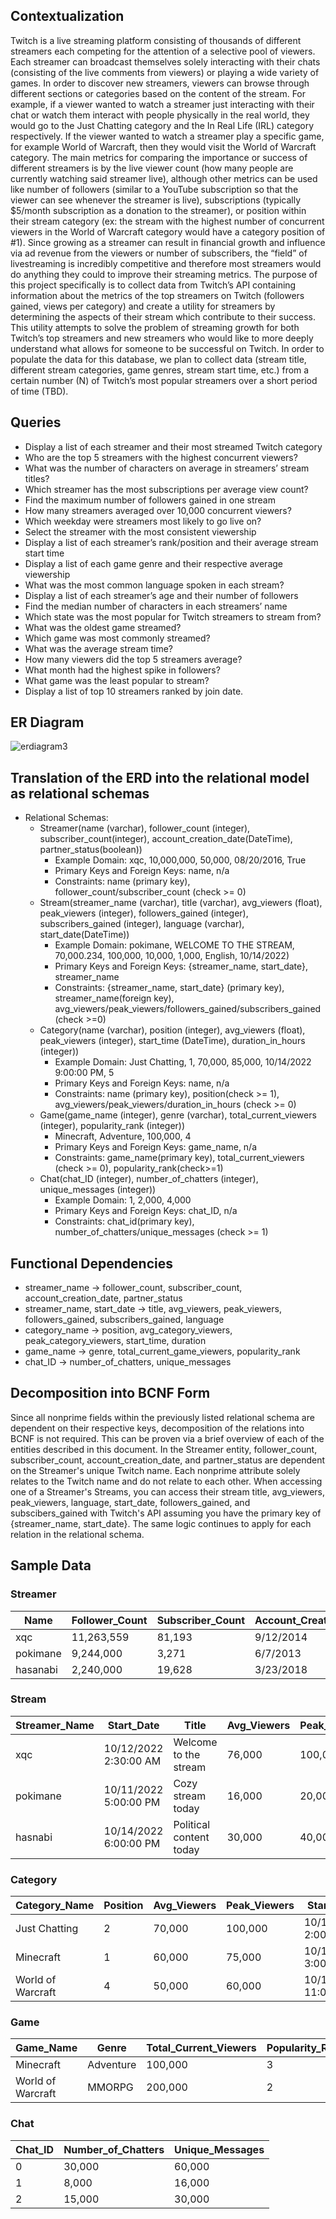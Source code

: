 
## Contextualization

Twitch is a live streaming platform consisting of thousands of different streamers each competing for the attention of a selective pool of viewers. Each streamer can broadcast themselves solely interacting with their chats (consisting of the live comments from viewers) or playing a wide variety of games. In order to discover new streamers, viewers can browse through different sections or categories based on the content of the stream. For example, if a viewer wanted to watch a streamer just interacting with their chat or watch them interact with people physically in the real world, they would go to the Just Chatting category and the In Real Life (IRL) category respectively. If the viewer wanted to watch a streamer play a specific game, for example World of Warcraft, then they would visit the World of Warcraft category. The main metrics for comparing the importance or success of different streamers is by the live viewer count (how many people are currently watching said streamer live), although other metrics can be used like number of followers (similar to a YouTube subscription so that the viewer can see whenever the streamer is live), subscriptions (typically $5/month subscription as a donation to the streamer), or position within their stream category (ex: the stream with the highest number of concurrent viewers in the World of Warcraft category would have a category position of #1). Since growing as a streamer can result in financial growth and influence via ad revenue from the viewers or number of subscribers, the “field” of livestreaming is incredibly competitive and therefore most streamers would do anything they could to improve their streaming metrics. The purpose of this project specifically is to collect data from Twitch’s API containing information about the metrics of the top streamers on Twitch (followers gained, views per category) and create a utility for streamers by determining the aspects of their stream which contribute to their success. This utility attempts to solve the problem of streaming growth for both Twitch’s top streamers and new streamers who would like to more deeply understand what allows for someone to be successful on Twitch. In order to populate the data for this database, we plan to collect data (stream title, different stream categories, game genres, stream start time, etc.) from a certain number (N) of Twitch’s most popular streamers over a short period of time (TBD). 

## Queries

* Display a list of each streamer and their most streamed Twitch category
* Who are the top 5 streamers with the highest concurrent viewers?
* What was the number of characters on average in streamers’ stream titles?
* Which streamer has the most subscriptions per average view count?
* Find the maximum number of followers gained in one stream
* How many streamers averaged over 10,000 concurrent viewers?
* Which weekday were streamers most likely to go live on?
* Select the streamer with the most consistent viewership
* Display a list of each streamer’s rank/position and their average stream start time
* Display a list of each game genre and their respective average viewership 
* What was the most common language spoken in each stream?
* Display a list of each streamer’s age and their number of followers
* Find the median number of characters in each streamers’ name
* Which state was the most popular for Twitch streamers to stream from? 
* What was the oldest game streamed?
* Which game was most commonly streamed? 
* What was the average stream time?
* How many viewers did the top 5 streamers average?
* What month had the highest spike in followers? 
* What game was the least popular to stream?
* Display a list of top 10 streamers ranked by join date. 


## ER Diagram

![erdiagram3](https://user-images.githubusercontent.com/80475070/195957339-5b5070a4-8f65-4bdd-bd3b-e3cc35d556ce.jpg)

## Translation of the ERD into the relational model as relational schemas

* Relational Schemas:
  - Streamer(name (varchar), follower_count (integer), subscriber_count(integer), account_creation_date(DateTime), partner_status(boolean))
    -  Example Domain: xqc, 10,000,000, 50,000, 08/20/2016, True
    -  Primary Keys and Foreign Keys: name, n/a
    -  Constraints: name (primary key), follower_count/subscriber_count (check >= 0)
  - Stream(streamer_name (varchar), title (varchar), avg_viewers (float), peak_viewers (integer), followers_gained (integer), subscribers_gained (integer), language (varchar), start_date(DateTime))
    - Example Domain: pokimane, WELCOME TO THE STREAM, 70,000.234, 100,000, 10,000, 1,000, English, 10/14/2022)
    - Primary Keys and Foreign Keys: {streamer_name, start_date}, streamer_name
    - Constraints: {streamer_name, start_date} (primary key), streamer_name(foreign key), avg_viewers/peak_viewers/followers_gained/subscribers_gained (check >=0)
  - Category(name (varchar), position (integer), avg_viewers (float), peak_viewers (integer), start_time (DateTime), duration_in_hours (integer))
    - Example Domain: Just Chatting, 1, 70,000, 85,000, 10/14/2022 9:00:00 PM, 5
    - Primary Keys and Foreign Keys: name, n/a
    - Constraints: name (primary key), position(check >= 1), avg_viewers/peak_viewers/duration_in_hours (check >= 0)
  - Game(game_name (integer), genre (varchar), total_current_viewers (integer), popularity_rank (integer))
    - Minecraft, Adventure, 100,000, 4
    - Primary Keys and Foreign Keys: game_name, n/a
    - Constraints: game_name(primary key), total_current_viewers (check >= 0), popularity_rank(check>=1)
  - Chat(chat_ID (integer), number_of_chatters (integer), unique_messages (integer))
    - Example Domain: 1, 2,000, 4,000
    - Primary Keys and Foreign Keys: chat_ID, n/a
    - Constraints: chat_id(primary key), number_of_chatters/unique_messages (check >= 1)

## Functional Dependencies

* streamer_name -> follower_count, subscriber_count, account_creation_date, partner_status
* streamer_name, start_date -> title, avg_viewers, peak_viewers, followers_gained, subscribers_gained, language
* category_name ->  position, avg_category_viewers, peak_category_viewers, start_time, duration
* game_name -> genre, total_current_game_viewers, popularity_rank
* chat_ID -> number_of_chatters, unique_messages

## Decomposition into BCNF Form

Since all nonprime fields within the previously listed relational schema are dependent on their respective keys, decomposition of the relations into BCNF is not required. This can be proven via a brief overview of each of the entities described in this document. In the Streamer entity, follower_count, subscriber_count, account_creation_date, and partner_status are dependent on the Streamer's unique Twitch name. Each nonprime attribute solely relates to the Twitch name and do not relate to each other. When accessing one of a Streamer's Streams, you can access their stream title, avg_viewers, peak_viewers, language, start_date, followers_gained, and subscibers_gained with Twitch's API assuming you have the primary key of {streamer_name, start_date}. The same logic continues to apply for each relation in the relational schema.

## Sample Data

### Streamer

| Name     | Follower\_Count | Subscriber\_Count | Account\_Creation\_date | Partner\_Status |
| -------- | --------------- | ----------------- | ----------------------- | --------------- |
| xqc      | 11,263,559      | 81,193            | 9/12/2014               | TRUE            |
| pokimane | 9,244,000       | 3,271             | 6/7/2013                | TRUE            |
| hasanabi | 2,240,000       | 19,628            | 3/23/2018               | TRUE            |

### Stream

| Streamer\_Name | Start\_Date           | Title                   | Avg\_Viewers | Peak\_Viewers | Followers\_Gained | Subscribers\_Gained | Language |
| -------------- | --------------------- | ----------------------- | ------------ | ------------- | ----------------- | ------------------- | -------- |
| xqc            | 10/12/2022 2:30:00 AM | Welcome to the stream   | 76,000       | 100,000       | 23,000            | 1,000               | English  |
| pokimane       | 10/11/2022 5:00:00 PM | Cozy stream today       | 16,000       | 20,000        | 1,000             | 250                 | English  |
| hasnabi        | 10/14/2022 6:00:00 PM | Political content today | 30,000       | 40,000        | 4,000             | 500                 | English  |

### Category

| Category\_Name    | Position | Avg\_Viewers | Peak\_Viewers | Start\_Time         | Duration(hours) |
| ----------------- | -------- | ------------ | ------------- | ------------------- | --------------- |
| Just Chatting     | 2        | 70,000       | 100,000       | 10/12/2022 2:00 AM  | 12              |
| Minecraft         | 1        | 60,000       | 75,000        | 10/14/2022 3:00 AM  | 8               |
| World of Warcraft | 4        | 50,000       | 60,000        | 10/11/2022 11:00 PM | 3               |

### Game

| Game\_Name        | Genre     | Total\_Current\_Viewers | Popularity\_Rank |
| ----------------- | --------- | ----------------------- | ---------------- |
| Minecraft         | Adventure | 100,000                 | 3                |
| World of Warcraft | MMORPG    | 200,000                 | 2                |

### Chat

| Chat\_ID | Number\_of\_Chatters | Unique\_Messages |
| -------- | -------------------- | ---------------- |
| 0        | 30,000               | 60,000           |
| 1        | 8,000                | 16,000           |
| 2        | 15,000               | 30,000           |
